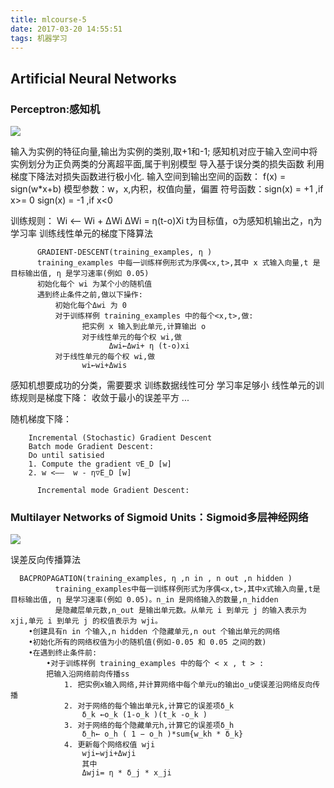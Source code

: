 ```yaml
---
title: mlcourse-5
date: 2017-03-20 14:55:51
tags: 机器学习
---
```

## Artificial Neural Networks

### Perceptron:感知机
![](/img/mlcourse-5_1.png)
<!--more-->
输入为实例的特征向量,输出为实例的类别,取+1和-1;
感知机对应于输入空间中将实例划分为正负两类的分离超平面,属于判别模型
导入基于误分类的损失函数
利用梯度下降法对损失函数进行极小化.
输入空间到输出空间的函数：
f(x) = sign(w*x+b)
模型参数：w，x,内积，权值向量，偏置
符号函数：sign(x) = +1 ,if x>= 0
        sign(x) = -1 ,if x<0

训练规则：
Wi <——  Wi + ΔWi
ΔWi = η(t-o)Xi
t为目标值，o为感知机输出之，η为学习率
训练线性单元的梯度下降算法

```
      GRADIENT-DESCENT(training_examples, η )
      training_examples 中每一训练样例形式为序偶<x,t>,其中 x 式输入向量,t 是目标输出值, η 是学习速率(例如 0.05)
      初始化每个 wi 为某个小的随机值
      遇到终止条件之前,做以下操作:
          初始化每个Δwi 为 0
          对于训练样例 training_examples 中的每个<x,t>,做:
                把实例 x 输入到此单元,计算输出 o
                对于线性单元的每个权 wi,做
                      Δwi←Δwi+ η (t-o)xi
          对于线性单元的每个权 wi,做
                wi←wi+Δwis
```

感知机想要成功的分类，需要要求
训练数据线性可分
学习率足够小
线性单元的训练规则是梯度下降：
    收敛于最小的误差平方
    ...

随机梯度下降：
```
    Incremental (Stochastic) Gradient Descent
    Batch mode Gradient Descent:
    Do until satisied
    1. Compute the gradient ▽E_D [w]
    2. w <——  w - η▽E_D [w]
```
```
      Incremental mode Gradient Descent:
```

### Multilayer Networks of Sigmoid Units：Sigmoid多层神经网络
![](/img/mlcourse-5_2.png)

误差反向传播算法
```
  BACPROPAGATION(training_examples, η ,n in , n out ,n hidden )
          training_examples中每一训练样例形式为序偶<x,t>,其中x式输入向量,t是目标输出值, η 是学习速率(例如 0.05)。n_in 是网络输入的数量,n_hidden
          是隐藏层单元数,n_out 是输出单元数。从单元 i 到单元 j 的输入表示为 xji,单元 i 到单元 j 的权值表示为 wji。
    •创建具有n in 个输入,n hidden 个隐藏单元,n out 个输出单元的网络
    •初始化所有的网络权值为小的随机值(例如-0.05 和 0.05 之间的数)
    •在遇到终止条件前:
        •对于训练样例 training_examples 中的每个 < x , t > :
        把输入沿网络前向传播ss
            1. 把实例x输入网络,并计算网络中每个单元u的输出o_u使误差沿网络反向传播
            2. 对于网络的每个输出单元k,计算它的误差项δ_k
                δ_k ←o_k (1-o_k )(t_k -o_k )
            3. 对于网络的每个隐藏单元h,计算它的误差项δ_h
                δ_h← o_h ( 1 − o_h )*sum{w_kh * δ_k}
            4. 更新每个网络权值 wji
                wji←wji+Δwji
                其中
                Δwji= η * δ_j * x_ji
```
